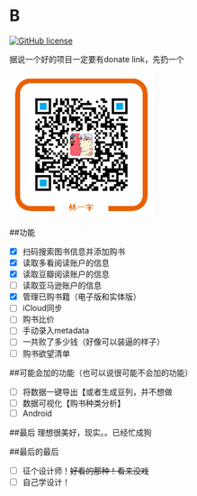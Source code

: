 # B

[![GitHub license](https://img.shields.io/github/license/mashape/apistatus.svg)](https://github.com/whatever1992/B/blob/master/LICENSE)

据说一个好的项目一定要有donate link，先扔一个

![donate](./doc/alipay.png)

##功能
- [x] 扫码搜索图书信息并添加购书
- [x] 读取多看阅读账户的信息
- [x] 读取豆瓣阅读账户的信息
- [ ] 读取亚马逊账户的信息
- [x] 管理已购书籍（电子版和实体版）
- [ ] iCloud同步
- [ ] 购书比价
- [ ] 手动录入metadata
- [ ] 一共败了多少钱（好像可以装逼的样子）
- [ ] 购书欲望清单

##可能会加的功能（也可以说很可能不会加的功能）
- [ ] 将数据一键导出【或者生成豆列，并不想做
- [ ] 数据可视化【购书种类分析】
- [ ] Android

##最后
理想很美好，现实。。已经忙成狗

##最后的最后
- [ ] 征个设计师！~~好看的那种！看来没戏~~
- [ ] 自己学设计！
